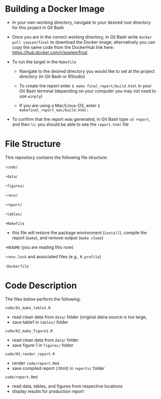 # Building a Docker Image

- In your own working directory, navigate to your desired root directory for this project in Git Bash

- Once you are in the correct working directory, in Git Bash write `docker pull sswien/final` to download the Docker image; alternatively you can copy the same code from the DockerHub link here: https://hub.docker.com/r/sswien/final

- To run the target in the `Makefile`

  - Navigate to the desired directory you would like to set at the project directory (in Git Bash or RStudio)

  - To create the report enter `$ make final_report/build.html` in your Git Bash terminal (depending on your computer you may not need to use `winpty`)

  - If you are using a Mac/Linux-OS, enter `$ makefinal_report_mac/build.html: `
  
- To confirm that the report was generated, in Git Bash type `cd report`, and then `ls`: you should be able to see the `report.html` file

# File Structure

This repository contains the following file structure: 

-`code/`

-`data/`

-`figures/`

-`renv/`

-`report/`

-`tables/`

-`Makefile`
- this file will restore the package environment (`install`), compile the report (`make`), and remove output (`make clean`)

-`README` (you are reading this now)

-`renv.lock` and associated files (e.g., `R.profile`) 

-`Dockerfile`

# Code Description

The files below perform the following: 

`code/01_make_table1.R`
- read clean data from `data/` folder (original datra source is too large, 
- save table1 in `tables/` folder

`code/02_make_figure1.R`
- read clean data from `data/` folder
- save figure 1 in `figures/` folder

`code/03_render_report.R`
- render `code/report.Rmd` 
- save compiled report (.html) in `reports/` folder

`code/report.Rmd`
- read data, tables, and figures from respective locations
- display results for production report
